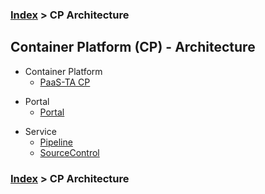 ### [Index](https://github.com/PaaS-TA/Guide/blob/master/README.md) > CP Architecture

## Container Platform (CP) - Architecture
- Container Platform
  - [PaaS-TA CP](https://github.com/PaaS-TA/paas-ta-container-platform/blob/master/architecture/paasta_cp.md)

+ Portal
  + [Portal](https://github.com/PaaS-TA/paas-ta-container-platform/blob/master/architecture/paasta_cp_portal.md)

- Service
  - [Pipeline](https://github.com/PaaS-TA/paas-ta-container-platform/blob/master/architecture/paasta_cp_pipeline.md)
  - [SourceControl](https://github.com/PaaS-TA/paas-ta-container-platform/blob/master/architecture/paasta_cp_source_control.md)
  
### [Index](https://github.com/PaaS-TA/Guide/blob/master/README.md) > CP Architecture